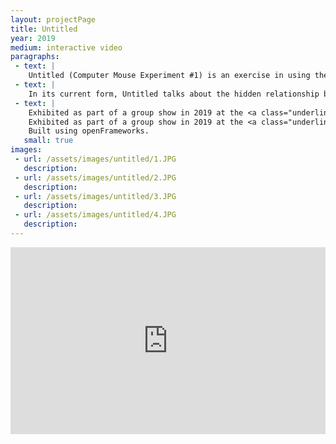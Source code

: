 ```yaml
---
layout: projectPage
title: Untitled
year: 2019
medium: interactive video
paragraphs:
 - text: |
    Untitled (Computer Mouse Experiment #1) is an exercise in using the computer mouse gently. Through using the interactive video format, I give each viewer the illusion of control—wherever they move the mouse, my on-screen body follows the cursor slowly, and eventually catches up with it.
 - text: |
    In its current form, Untitled talks about the hidden relationship between our mouse gestures and someone else’s physical labor. At the same time, it is a simple algorithm applied to my own body—two nested <em>for</em> loops, on a 4 x 8 matrix. An exhaustive walk which turns the body into a worker.
 - text: |
    Exhibited as part of a group show in 2019 at the <a class="underlined" href="https://itp.nyu.edu/shows/winter2019/">NYU ITP Winter Show</a> in Brooklyn, NY.<br/><br/>     
    Exhibited as part of a group show in 2019 at the <a class="underlined" href="http://computermouseconference.net/">Computer Mouse Conference</a> in Brooklyn, NY.<br/><br/>
    Built using openFrameworks.
   small: true
images:
 - url: /assets/images/untitled/1.JPG
   description: 
 - url: /assets/images/untitled/2.JPG
   description: 
 - url: /assets/images/untitled/3.JPG
   description: 
 - url: /assets/images/untitled/4.JPG
   description:
---
```


<div class="mb2" style="padding:59.41% 0 0 0;position:relative;"><iframe src="https://player.vimeo.com/video/377253595?autoplay=0&loop=1&title=0&byline=0&portrait=0" style="position:absolute;top:0;left:0;width:100%;height:100%;" frameborder="0" allow="autoplay; fullscreen" allowfullscreen></iframe></div><script src="https://player.vimeo.com/api/player.js"></script>